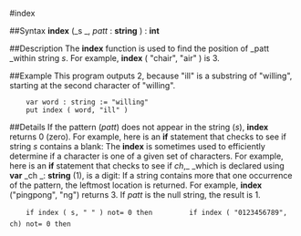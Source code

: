 
#index

##Syntax
**index** (_s _, _patt_ : **string** ) : **int**



##Description
The **index** function is used to find the position of _patt _within string _s_. For example, **index** ( "chair", "air" ) is 3.



##Example
This program outputs 2, because "ill" is a substring of "willing", starting at the second character of "willing".


        var word : string := "willing"
        put index ( word, "ill" )
##Details
If the pattern (_patt_) does not appear in the string (_s_), **index** returns 0 (zero). For example, here is an **if** statement that checks to see if string _s_ contains a blank:
The **index** is sometimes used to efficiently determine if a character is one of a given set of characters. For example, here is an **if** statement that checks to see if _ch_,_ _which is declared using **var** _ch _: **string** (1), is a digit:
If a string contains more that one occurrence of the pattern, the leftmost location is returned. For example, **index** ("pingpong", "ng") returns 3.
If _patt_ is the null string, the result is 1.


        if index ( s, " " ) not= 0 then         if index ( "0123456789", ch) not= 0 then 
